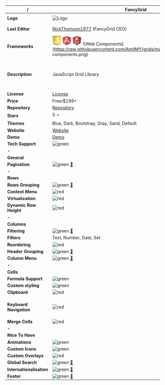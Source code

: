 |**/**|FancyGrid|Handsontable|
|-----|---------|------------|
|**Logo**|![Logo](http://www.fancygrid.com/img/logo.png)|![Logo](https://raw.githubusercontent.com/handsontable/static-files/master/Images/Logo/Handsontable/Handsontable-logo-300-74.png)|
|**Last Editor**|[NickThomson1977](https://github.com/NickThomson1977) (FancyGrid CEO)|[AmitMY](https://github.com/AmitMY) (User)|
|**Frameworks**|![Javascript](https://raw.githubusercontent.com/AmitMY/grids/master/assets/frameworks/javascript.png) ![Angular1](https://raw.githubusercontent.com/AmitMY/grids/master/assets/frameworks/angular1.png) ![Angular2](https://raw.githubusercontent.com/AmitMY/grids/master/assets/frameworks/angular2.png) ![Web Components](https://raw.githubusercontent.com/AmitMY/grids/master/assets/frameworks/web components.png)|![Javascript](https://raw.githubusercontent.com/AmitMY/grids/master/assets/frameworks/javascript.png) ![jQuery](https://raw.githubusercontent.com/AmitMY/grids/master/assets/frameworks/jquery.png)|
|**Description**|JavaScript Grid Library|Handsontable Community Edition - a Spreadsheet Library for Developers|
|**License**|[License](http://fancygrid.com/buy/)|MIT|
|**Price**|Free/$199+|Free|
|**Repository**|[Repository](https://github.com/FancyGrid/FancyGrid)|[Repository](https://github.com/handsontable/handsontable)|
|**Stars**|5 :star:|7,603 :star:|
|**Themes**|Blue, Dark, Bootstrap, Gray, Sand, Default|Excel|
|**Website**|[Website](http://www.fancygrid.com/)|[Website](https://handsontable.com/)|
|**Demo**|[Demo](http://www.fancygrid.com/gallery/)|[Demo](https://handsontable.com/examples.html)|
|**Tech Support**|![green](http://placehold.it/23/c5f015/000000?text=+)|![red](http://placehold.it/23/f03c15/000000?text=+)|
|**-**|||
|**General**|||
|**Pagination**|![green](http://placehold.it/23/c5f015/000000?text=+) [:book:](http://fancygrid.com/samples/paging/basic)|![red](http://placehold.it/23/f03c15/000000?text=+)|
|**-**|||
|**Rows**|||
|**Rows Grouping**|![green](http://placehold.it/23/c5f015/000000?text=+) [:book:](http://fancygrid.com/dashboards/dealer/)|![red](http://placehold.it/23/f03c15/000000?text=+)|
|**Context Menu**|![red](http://placehold.it/23/f03c15/000000?text=+)|![green](http://placehold.it/23/c5f015/000000?text=+)|
|**Virtualization**|![red](http://placehold.it/23/f03c15/000000?text=+)|![green](http://placehold.it/23/c5f015/000000?text=+)|
|**Dynamic Row Height**|![red](http://placehold.it/23/f03c15/000000?text=+)|![green](http://placehold.it/23/c5f015/000000?text=+) [:book:](https://docs.handsontable.com/pro/1.9.1/demo-resizing.html)|
|**-**|||
|**Columns**|||
|**Filtering**|![green](http://placehold.it/23/c5f015/000000?text=+) [:book:](http://fancygrid.com/dashboards/employee/)|![red](http://placehold.it/23/f03c15/000000?text=+)|
|**Filters**|Text, Number, Date, Set|![red](http://placehold.it/23/f03c15/000000?text=+)|
|**Reordering**|![red](http://placehold.it/23/f03c15/000000?text=+)|![green](http://placehold.it/23/c5f015/000000?text=+)|
|**Header Grouping**|![green](http://placehold.it/23/c5f015/000000?text=+) [:book:](http://fancygrid.com/samples/columns/grouped-header)|![red](http://placehold.it/23/f03c15/000000?text=+)|
|**Column Menu**|![green](http://placehold.it/23/c5f015/000000?text=+) [:book:](http://fancygrid.com/samples/columns/column-menu)|![red](http://placehold.it/23/f03c15/000000?text=+)|
|**-**|||
|**Cells**|||
|**Formula Support**|![green](http://placehold.it/23/c5f015/000000?text=+)|![red](http://placehold.it/23/f03c15/000000?text=+)|
|**Custom styling**|![green](http://placehold.it/23/c5f015/000000?text=+)|![red](http://placehold.it/23/f03c15/000000?text=+)|
|**Clipboard**|![red](http://placehold.it/23/f03c15/000000?text=+)|![green](http://placehold.it/23/c5f015/000000?text=+)|
|**Keyboard Navigation**|![red](http://placehold.it/23/f03c15/000000?text=+)|Arrows, Enter, Tab, Page, Home, End, UNDO/REDO|
|**Merge Cells**|![red](http://placehold.it/23/f03c15/000000?text=+)|![green](http://placehold.it/23/c5f015/000000?text=+) [:book:](https://docs.handsontable.com/pro/1.9.1/demo-merged-cells.html)|
|**-**|||
|**Nice To Have**|||
|**Animations**|![green](http://placehold.it/23/c5f015/000000?text=+)|![red](http://placehold.it/23/f03c15/000000?text=+)|
|**Custom Icons**|![green](http://placehold.it/23/c5f015/000000?text=+)|![blue](http://placehold.it/23/1589F0/000000?text=+)|
|**Custom Overlays**|![red](http://placehold.it/23/f03c15/000000?text=+)|![blue](http://placehold.it/23/1589F0/000000?text=+)|
|**Global Search**|![green](http://placehold.it/23/c5f015/000000?text=+) [:book:](http://fancygrid.com/dashboards/staff/)|![red](http://placehold.it/23/f03c15/000000?text=+)|
|**Internationalisation**|![green](http://placehold.it/23/c5f015/000000?text=+) [:book:](http://fancygrid.com/samples/local/i18n)|![red](http://placehold.it/23/f03c15/000000?text=+)|
|**Footer**|![green](http://placehold.it/23/c5f015/000000?text=+) [:book:](http://fancygrid.com/dashboards/iots/)|![red](http://placehold.it/23/f03c15/000000?text=+)|